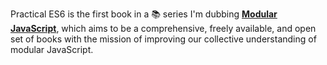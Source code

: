 Practical ES6 is the first book in a 📚 series I'm dubbing [**Modular JavaScript**][campaign], which aims to be a comprehensive, freely available, and open set of books with the mission of improving our collective understanding of modular JavaScript.

[campaign]: /s/modular-javascript-indiegogo "Indiegogo campaign for Modular JavaScript: A Pragmatic JS Book Series"
